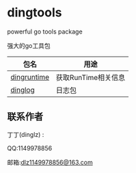 # dingtools
powerful go tools package

强大的go工具包

| 包名                         | 用途                |
| ---------------------------- | ------------------- |
| [dingruntime](./dingruntime) | 获取RunTime相关信息 |
| [dinglog](./dinglog)         | 日志包              |

## 联系作者

丁丁(dinglz) : 

QQ:1149978856

邮箱:dlz1149978856@163.com